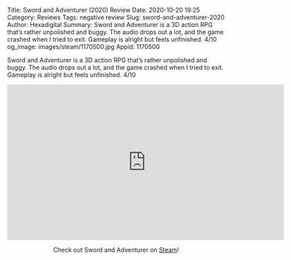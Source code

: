 Title: Sword and Adventurer (2020) Review
Date: 2020-10-20 19:25
Category: Reviews
Tags: negative review
Slug: sword-and-adventurer-2020
Author: Hexadigital
Summary: Sword and Adventurer is a 3D action RPG that’s rather unpolished and buggy. The audio drops out a lot, and the game crashed when I tried to exit. Gameplay is alright but feels unfinished. 4/10
og_image: images/steam/1170500.jpg
Appid: 1170500

Sword and Adventurer is a 3D action RPG that’s rather unpolished and buggy. The audio drops out a lot, and the game crashed when I tried to exit. Gameplay is alright but feels unfinished. 4/10

<center><iframe src="https://www.youtube.com/embed/k4BxrCp7YKw?feature=oembed" allow="accelerometer; autoplay; encrypted-media; gyroscope; picture-in-picture" width="640" height="360" frameborder="0"></iframe>

Check out Sword and Adventurer on [Steam](https://store.steampowered.com/app/1170500/?curator_clanid=34633900)!</center>
